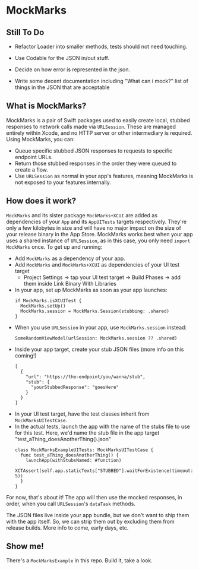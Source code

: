 # MockMarks

## Still To Do
* Refactor Loader into smaller methods, tests should not need touching.
* Use Codable for the JSON in/out stuff.

* Decide on how error is represented in the json.
* Write some decent documentation including "What can i mock?" list of things in the JSON that are acceptable

## What is MockMarks?

MockMarks is a pair of Swift packages used to easily create local, stubbed responses to network calls made via `URLSession`. These are managed entirely within Xcode, and no HTTP server or other intermediary is required. Using MockMarks, you can:

* Queue specific stubbed JSON responses to requests to specific endpoint URLs.
* Return those stubbed responses in the order they were queued to create a flow.
* Use `URLSession` as normal in your app's features, meaning MockMarks is not exposed to your features internally.

## How does it work?

`MockMarks` and its sister package `MockMarks+XCUI` are added as dependencies of your `App` and its `AppUITests` targets respectively. They're only a few kilobytes in size and will have no major impact on the size of your release binary in the App Store. MockMarks works best when your app uses a shared instance of `URLSession`, as in this case, you only need `import MockMarks` once. To get up and running:

* Add `MockMarks` as a dependency of your app.
* Add `MockMarks` and `MockMarks+XCUI` as dependencies of your UI test target
  * Project Settings -> tap your UI test target -> Build Phases -> add them inside Link Binary With Libraries
* In your app, set up MockMarks as soon as your app launches:
  ```
  if MockMarks.isXCUITest {
    MockMarks.setUp()
    MockMarks.session = MockMarks.Session(stubbing: .shared) 
  }
  ```
* When you use `URLSession` in your app, use `MockMarks.session` instead:
  ```
  SomeRandomViewModel(urlSession: MockMarks.session ?? .shared)
  ```
* Inside your app target, create your stub JSON files (more info on this coming!)
  ```
  [
    {
      "url": "https://the-endpoint/you/wanna/stub",
      "stub": {
        "yourStubbedResponse": "goesHere"
      }
    }
  ]
  ```
* In your UI test target, have the test classes inherit from `MockMarksUITestCase`.
* In the actual tests, launch the app with the name of the stubs file to use for this test.
  Here, we'd name the stub file in the app target "test_aThing_doesAnotherThing().json"
  ```
  class MockMarksExampleUITests: MockMarksUITestCase {
    func test_aThing_doesAnotherThing() {
      launchApp(withStubsNamed: #function)
      XCTAssert(self.app.staticTexts["STUBBED"].waitForExistence(timeout: 5))
    }
  }
  ```

For now, that's about it! The app will then use the mocked responses, in order, when you call `URLSession`'s `dataTask` methods.

The JSON files live inside your app bundle, but we don't want to ship them with the app itself. So, we can strip them out by excluding them from release builds. More info to come, early days, etc.

## Show me!

There's a `MockMarksExample` in this repo. Build it, take a look.
